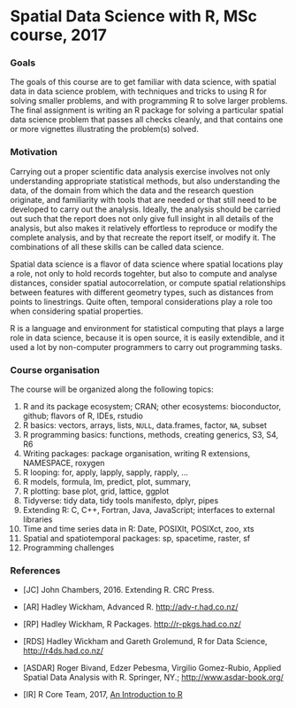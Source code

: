 # Spatial Data Science with R, MSc course, 2017

### Goals

The goals of this course are to get familiar with data science,
with spatial data in data science problem, with techniques and
tricks to using R for solving smaller problems, and with programming
R to solve larger problems. The final assignment is writing an R
package for solving a particular spatial data science problem that
passes all checks cleanly, and that contains one or more vignettes
illustrating the problem(s) solved.

### Motivation

Carrying out a proper scientific data analysis exercise involves
not only understanding appropriate statistical methods, but also
understanding the data, of the domain from which the data and
the research question originate, and familiarity with tools that
are needed or that still need to be developed to carry out the
analysis. Ideally, the analysis should be carried out such that
the report does not only give full insight in all details of the
analysis, but also makes it relatively effortless to reproduce
or modify the complete analysis, and by that recreate the report
itself, or modify it. The combinations of all these skills can be
called data science.

Spatial data science is a flavor of data science where spatial
locations play a role, not only to hold records togehter, but also
to compute and analyse distances, consider spatial autocorrelation,
or compute spatial relationships between features with different
geometry types, such as distances from points to linestrings. Quite
often, temporal considerations play a role too when considering
spatial properties. 

R is a language and environment for statistical computing that
plays a large role in data science, because it is open source, it
is easily extendible, and it used a lot by non-computer programmers
to carry out programming tasks.


### Course organisation

The course will be organized along the following topics:

1. R and its package ecosystem; CRAN; other ecosystems: bioconductor, github; flavors of R, IDEs, rstudio
2. R basics: vectors, arrays, lists, `NULL`, data.frames, factor, `NA`, subset
3. R programming basics: functions, methods, creating generics, S3, S4, R6
4. Writing packages: package organisation, writing R extensions, NAMESPACE, roxygen
5. R looping: for, apply, lapply, sapply, rapply, ...
6. R models, formula, lm, predict, plot, summary,
7. R plotting: base plot, grid, lattice, ggplot
8. Tidyverse: tidy data, tidy tools manifesto, dplyr, pipes
9. Extending R: C, C++, Fortran, Java, JavaScript; interfaces to external libraries 
10. Time and time series data in R: Date, POSIXlt, POSIXct, zoo, xts
11. Spatial and spatiotemporal packages: sp, spacetime, raster, sf
12. Programming challenges
 

### References

* [JC] John Chambers, 2016. Extending R. CRC Press.

* [AR] Hadley Wickham, Advanced R. http://adv-r.had.co.nz/

* [RP] Hadley Wickham, R Packages. http://r-pkgs.had.co.nz/

* [RDS] Hadley Wickham and Gareth Grolemund, R for Data Science, http://r4ds.had.co.nz/

* [ASDAR] Roger Bivand, Edzer Pebesma, Virgilio Gomez-Rubio, Applied Spatial Data Analysis with R. Springer, NY.; http://www.asdar-book.org/

* [IR] R Core Team, 2017, [An Introduction to R](https://cran.r-project.org/doc/manuals/r-release/R-intro.html)
